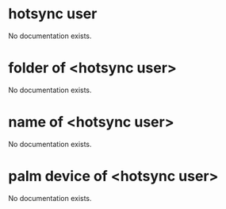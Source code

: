 # hotsync user

No documentation exists.

# folder of &lt;hotsync user&gt;

No documentation exists.

# name of &lt;hotsync user&gt;

No documentation exists.

# palm device of &lt;hotsync user&gt;

No documentation exists.
